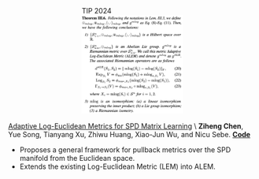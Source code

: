 <div class='paper-box'>
    <div class='paper-box-image' style="display: flex; justify-content: center; align-items: center;">
        <div>
            <div class="badge">TIP 2024</div>
            <img src='images/paper_images/TIP24-ALEM.png' alt="sym" height="200">
        </div>
    </div>
    <div class='paper-box-text' markdown="1">
    
[Adaptive Log-Euclidean Metrics for SPD Matrix Learning](https://arxiv.org/abs/2303.15477) \\
**Ziheng Chen**, Yue Song, Tianyang Xu, Zhiwu Huang, Xiao-Jun Wu, and Nicu Sebe. [**Code**](https://github.com/GitZH-Chen/ALEM) <strong><span class='show_paper_citations' data='4FA6C0AAAAAJ:qjMakFHDy7sC'></span></strong>
- Proposes a general framework for pullback metrics over the SPD manifold from the Euclidean space.
- Extends the existing Log-Euclidean Metric (LEM) into ALEM.

</div>
</div>
